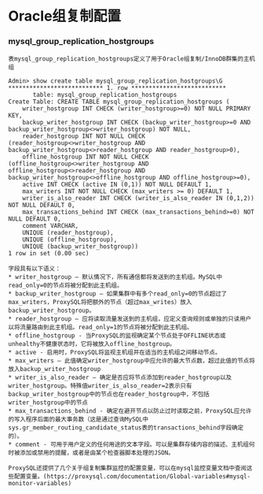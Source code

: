 # Oracle组复制配置

### mysql_group_replication_hostgroups

    表mysql_group_replication_hostgroups定义了用于Oracle组复制/InnoDB群集的主机组
    
    Admin> show create table mysql_group_replication_hostgroups\G
    *************************** 1. row ***************************
           table: mysql_group_replication_hostgroups
    Create Table: CREATE TABLE mysql_group_replication_hostgroups (
        writer_hostgroup INT CHECK (writer_hostgroup>=0) NOT NULL PRIMARY KEY,
        backup_writer_hostgroup INT CHECK (backup_writer_hostgroup>=0 AND backup_writer_hostgroup<>writer_hostgroup) NOT NULL,
        reader_hostgroup INT NOT NULL CHECK (reader_hostgroup<>writer_hostgroup AND backup_writer_hostgroup<>reader_hostgroup AND reader_hostgroup>0),
        offline_hostgroup INT NOT NULL CHECK (offline_hostgroup<>writer_hostgroup AND offline_hostgroup<>reader_hostgroup AND backup_writer_hostgroup<>offline_hostgroup AND offline_hostgroup>=0),
        active INT CHECK (active IN (0,1)) NOT NULL DEFAULT 1,
        max_writers INT NOT NULL CHECK (max_writers >= 0) DEFAULT 1,
        writer_is_also_reader INT CHECK (writer_is_also_reader IN (0,1,2)) NOT NULL DEFAULT 0,
        max_transactions_behind INT CHECK (max_transactions_behind>=0) NOT NULL DEFAULT 0,
        comment VARCHAR,
        UNIQUE (reader_hostgroup),
        UNIQUE (offline_hostgroup),
        UNIQUE (backup_writer_hostgroup))
    1 row in set (0.00 sec)
    
    字段具有以下语义：
    * writer_hostgroup – 默认情况下，所有通信都将发送到的主机组。MySQL中read_only=0的节点将被分配到此主机组。
    * backup_writer_hostgroup – 如果集群中有多个read_only=0的节点超过了max_writers，ProxySQL将把额外的节点（超过max_writes）放入backup_writer_hostgroup。
    * reader_hostgroup – 应将读取流量发送到的主机组，应定义查询规则或单独的只读用户以将流量路由到此主机组。read_only=1的节点将被分配到此主机组。
    * offline_hostgroup - 当ProxySQL的监视确定某个节点处于OFFLINE状态或unhealthy不健康状态时，它将被放入offline_hostgroup。
    * active - 启用时，ProxySQL将监视主机组并在适当的主机组之间移动节点。
    * max_writers – 此值确定writer_hostgroup中应允许的最大节点数，超过此值的节点将放入backup_writer_hostgroup
    * writer_is_also_reader – 确定是否应将节点添加到reader_hostgroup以及writer_hostgroup。特殊值writer_is_also_reader=2表示只有backup_writer_hostgroup中的节点也在reader_hostgroup中，不包括writer_hostgroup中的节点
    * max_transactions_behind - 确定在避开节点以防止过时读取之前，ProxySQL应允许的写入程序后面的最大事务数（这是通过查询MySQL中sys.gr_member_routing_candidate_status表的transactions_behind字段确定的）。
    * comment - 可用于用户定义的任何用途的文本字段。可以是集群存储内容的描述、主机组何时被添加或禁用的提醒，或者是由某个检查器脚本处理的JSON。

    ProxySQL还提供了几个关于组复制集群监控的配置变量，可以在mysql监控变量文档中查阅这些配置变量。(https://proxysql.com/documentation/Global-variables#mysql-monitor-variables)
        
